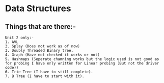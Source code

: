 # Data Structures

## Things that are there:-
    Unit 2 only:-
    1. AVL
    2. Splay (Does not work as of now)
    3. Doubly Threaded Binary tree.
    4. Graph (Have not checked it works or not)
    5. Hashmaps (Seperate channing works but the logic used is not good as for probing I have only written for Linear probing (But not the driver code))
    6. Trie Tree (I have to still complete).
    7. B Tree (I have to start with it).

